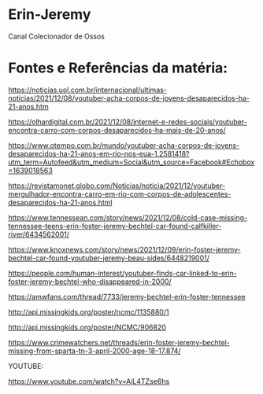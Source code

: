 # Erin-Jeremy
Canal Colecionador de Ossos

# Fontes e Referências da matéria:


https://noticias.uol.com.br/internacional/ultimas-noticias/2021/12/08/youtuber-acha-corpos-de-jovens-desaparecidos-ha-21-anos.htm

https://olhardigital.com.br/2021/12/08/internet-e-redes-sociais/youtuber-encontra-carro-com-corpos-desaparecidos-ha-mais-de-20-anos/

https://www.otempo.com.br/mundo/youtuber-acha-corpos-de-jovens-desaparecidos-ha-21-anos-em-rio-nos-eua-1.2581418?utm_term=Autofeed&utm_medium=Social&utm_source=Facebook#Echobox=1639018563

https://revistamonet.globo.com/Noticias/noticia/2021/12/youtuber-mergulhador-encontra-carro-em-rio-com-corpos-de-adolescentes-desaparecidos-ha-21-anos.html

https://www.tennessean.com/story/news/2021/12/08/cold-case-missing-tennessee-teens-erin-foster-jeremy-bechtel-car-found-calfkiller-river/6434562001/

https://www.knoxnews.com/story/news/2021/12/09/erin-foster-jeremy-bechtel-car-found-youtuber-jeremy-beau-sides/6448219001/

https://people.com/human-interest/youtuber-finds-car-linked-to-erin-foster-jeremy-bechtel-who-disappeared-in-2000/

https://amwfans.com/thread/7733/jeremy-bechtel-erin-foster-tennessee

http://api.missingkids.org/poster/ncmc/1135880/1

http://api.missingkids.org/poster/NCMC/906820

https://www.crimewatchers.net/threads/erin-foster-jeremy-bechtel-missing-from-sparta-tn-3-april-2000-age-18-17.874/

YOUTUBE:

https://www.youtube.com/watch?v=AjL4TZse6hs
